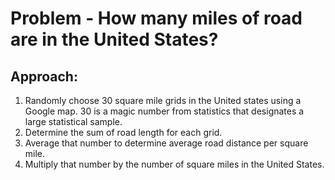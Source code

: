 # Problem - How many miles of road are in the United States?
## Approach:
  1. Randomly choose 30 square mile grids in the United states using a Google map.
    30 is a magic number from statistics that designates a large statistical sample.
  2. Determine the sum of road length for each grid.
  2. Average that number to determine average road distance per square mile.
  3. Multiply that number by the number of square miles in the United States.
